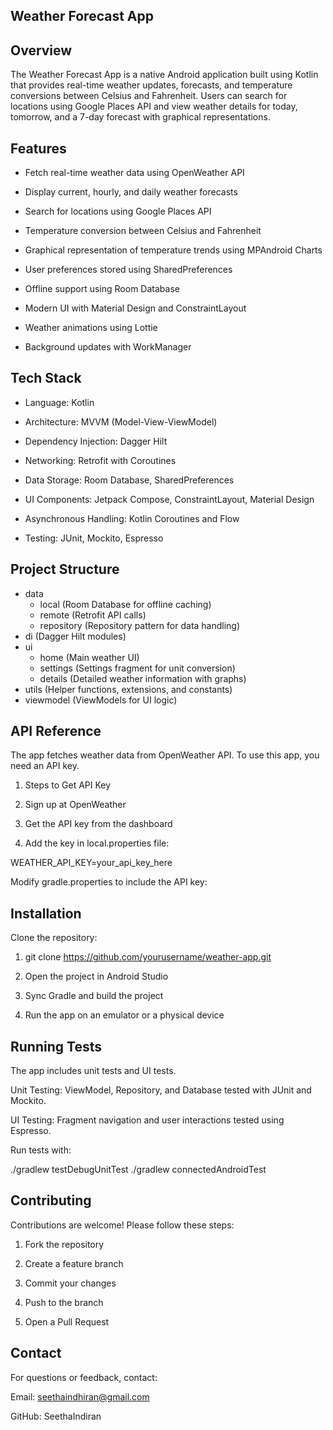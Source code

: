 
## Weather Forecast App

## Overview


The Weather  Forecast App is a native Android application built using Kotlin that provides real-time weather updates, forecasts, and temperature conversions between Celsius and Fahrenheit. Users can search for locations using Google Places API and view weather details for today, tomorrow, and a 7-day forecast with graphical representations.
## Features



* Fetch real-time weather data using OpenWeather API

* Display current, hourly, and daily weather forecasts

* Search for locations using Google Places API

* Temperature conversion between Celsius and Fahrenheit

* Graphical representation of temperature trends using MPAndroid Charts

* User preferences stored using SharedPreferences

* Offline support using Room Database

* Modern UI with Material Design and ConstraintLayout

* Weather animations using Lottie

* Background updates with WorkManager
## Tech Stack

* Language: Kotlin

* Architecture: MVVM (Model-View-ViewModel)

* Dependency Injection: Dagger Hilt

* Networking: Retrofit with Coroutines

* Data Storage: Room Database, SharedPreferences

* UI Components: Jetpack Compose, ConstraintLayout, Material Design

* Asynchronous Handling: Kotlin Coroutines and Flow

* Testing: JUnit, Mockito, Espresso


## Project Structure

- data  
  - local (Room Database for offline caching)  
  - remote (Retrofit API calls)  
  - repository (Repository pattern for data handling)  
- di (Dagger Hilt modules)  
- ui  
  - home (Main weather UI)  
  - settings (Settings fragment for unit conversion)  
  - details (Detailed weather information with graphs)  
- utils (Helper functions, extensions, and constants)  
- viewmodel (ViewModels for UI logic)  
## API Reference

The app fetches weather data from OpenWeather API. To use this app, you need an API key.

1. Steps to Get API Key

2. Sign up at OpenWeather

3. Get the API key from the dashboard

4. Add the key in local.properties file:

  WEATHER_API_KEY=your_api_key_here

  Modify gradle.properties to include the API key:


## Installation

Clone the repository:

1. git clone https://github.com/yourusername/weather-app.git

2. Open the project in Android Studio

3. Sync Gradle and build the project

4. Run the app on an emulator or a physical device
    
## Running Tests

The app includes unit tests and UI tests.

Unit Testing: ViewModel, Repository, and Database tested with JUnit and Mockito.

UI Testing: Fragment navigation and user interactions tested using Espresso.

Run tests with:

./gradlew testDebugUnitTest
./gradlew connectedAndroidTest

## Contributing

Contributions are welcome! Please follow these steps:

1. Fork the repository

2. Create a feature branch

3. Commit your changes

4. Push to the branch

5. Open a Pull Request


## Contact

For questions or feedback, contact:

Email: seethaindhiran@gmail.com

GitHub: SeethaIndiran